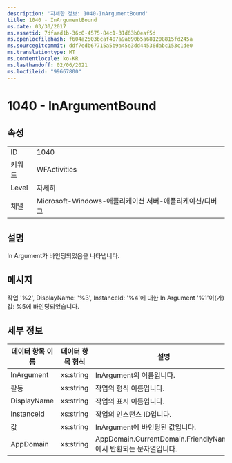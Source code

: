 ```yaml
---
description: '자세한 정보: 1040-InArgumentBound'
title: 1040 - InArgumentBound
ms.date: 03/30/2017
ms.assetid: 7dfaad1b-36c0-4575-84c1-31d63b0eaf5d
ms.openlocfilehash: f604a2503bcaf407a9a690b5a681208815fd245a
ms.sourcegitcommit: ddf7edb67715a5b9a45e3dd44536dabc153c1de0
ms.translationtype: MT
ms.contentlocale: ko-KR
ms.lasthandoff: 02/06/2021
ms.locfileid: "99667800"
---
```

# <a name="1040---inargumentbound"></a>1040 - InArgumentBound

## <a name="properties"></a>속성  
  
|||  
|-|-|  
|ID|1040|  
|키워드|WFActivities|  
|Level|자세히|  
|채널|Microsoft-Windows-애플리케이션 서버-애플리케이션/디버그|  
  
## <a name="description"></a>설명  

 In Argument가 바인딩되었음을 나타냅니다.  
  
## <a name="message"></a>메시지  

 작업 '%2', DisplayName: '%3', InstanceId: '%4'에 대한 In Argument '%1'이(가) 값: %5에 바인딩되었습니다.  
  
## <a name="details"></a>세부 정보  
  
|데이터 항목 이름|데이터 항목 형식|설명|  
|--------------------|--------------------|-----------------|  
|InArgument|xs:string|InArgument의 이름입니다.|  
|활동|xs:string|작업의 형식 이름입니다.|  
|DisplayName|xs:string|작업의 표시 이름입니다.|  
|InstanceId|xs:string|작업의 인스턴스 ID입니다.|  
|값|xs:string|InArgument에 바인딩된 값입니다.|  
|AppDomain|xs:string|AppDomain.CurrentDomain.FriendlyName에서 반환되는 문자열입니다.|
